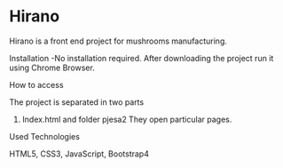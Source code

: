# Hirano

Hirano is a front end project for mushrooms manufacturing.

Installation
-No installation required. After downloading the project run it using Chrome Browser.

How to access

The project is separated in two parts
1. Index.html and folder pjesa2
They open particular pages.

Used Technologies

HTML5, CSS3, JavaScript, Bootstrap4

